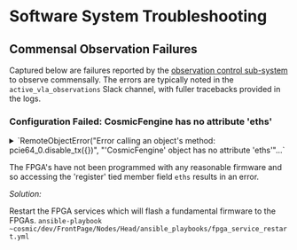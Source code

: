 # Software System Troubleshooting

## Commensal Observation Failures

Captured below are failures reported by the [observation control sub-system](./subsys_observation_control.md) to observe commensally. The errors are typically noted in the `active_vla_observations` Slack channel, with fuller tracebacks provided in the logs.

### Configuration Failed: CosmicFengine has no attribute 'eths'

<details>
<summary>
`RemoteObjectError("Error calling an object's method: pcie64_0.disable_tx({})", "'CosmicFengine' object has no attribute 'eths'"...`
</summary>

```
Traceback (most recent call last):
  File "../COSMIC-VLA-PythonLibs/scripts/observe.py", line 257, in <module>
    raise err
  File "../COSMIC-VLA-PythonLibs/scripts/observe.py", line 223, in <module>
    antarray_config, _ = observation_marshall.configure_observation(
  File "/home/cosmic/anaconda3/envs/cosmic_vla/lib/python3.8/site-packages/cosmic/observations/marshall.py", line 390, in configure_observation
    self.thread_pool.map(lambda feng: feng.disable_tx(), ant_feng_dict.values())
  File "/home/cosmic/anaconda3/envs/cosmic_vla/lib/python3.8/multiprocessing/pool.py", line 364, in map
    return self._map_async(func, iterable, mapstar, chunksize).get()
  File "/home/cosmic/anaconda3/envs/cosmic_vla/lib/python3.8/multiprocessing/pool.py", line 771, in get
    raise self._value
  File "/home/cosmic/anaconda3/envs/cosmic_vla/lib/python3.8/multiprocessing/pool.py", line 125, in worker
    result = (True, func(*args, **kwds))
  File "/home/cosmic/anaconda3/envs/cosmic_vla/lib/python3.8/multiprocessing/pool.py", line 48, in mapstar
    return list(map(*args))
  File "/home/cosmic/anaconda3/envs/cosmic_vla/lib/python3.8/site-packages/cosmic/observations/marshall.py", line 390, in <lambda>
    self.thread_pool.map(lambda feng: feng.disable_tx(), ant_feng_dict.values())
  File "<string>", line 4, in disable_tx
  File "/home/cosmic/anaconda3/envs/cosmic_vla/lib/python3.8/site-packages/remoteobjects/client/rest_client.py", line 54, in _post
    return self._manage_CRUD_request(requests.post, endpoint, data, params, files)
  File "/home/cosmic/anaconda3/envs/cosmic_vla/lib/python3.8/site-packages/remoteobjects/client/remote_instance.py", line 60, in _manage_CRUD_request
    return super()._manage_CRUD_request(
  File "/home/cosmic/anaconda3/envs/cosmic_vla/lib/python3.8/site-packages/remoteobjects/client/remote_object.py", line 104, in _manage_CRUD_request
    raise RemoteObjectError(
remoteobjects.client.remote_object.RemoteObjectError: 
Remote Traceback:
Traceback (most recent call last):
  File "/home/cosmic/py3-venv/lib/python3.8/site-packages/remoteobjects/server/endpoints.py", line 289, in post
    "return": __REMOTE_OBJECT_REGISTRY__.obj_call_method(
  File "/home/cosmic/py3-venv/lib/python3.8/site-packages/remoteobjects/server/object_registry.py", line 195, in obj_call_method
    return self._obj_call_method(obj, method_name, method_args_dict)
  File "/home/cosmic/py3-venv/lib/python3.8/site-packages/remoteobjects/server/object_registry.py", line 122, in _obj_call_method
    return func(**method_args_dict)
  File "/home/cosmic/py3-venv/lib/python3.8/site-packages/cosmic_f/cosmic_fengine.py", line 1856, in disable_tx
    for i, eth in enumerate(self.eths):
AttributeError: 'CosmicFengine' object has no attribute 'eths'
Error calling an object's method: `pcie64_0.disable_tx({})`
```

</details>

The FPGA's have not been programmed with any reasonable firmware and so accessing the 'register' tied member field `eths` results in an error.

*Solution:*

Restart the FPGA services which will flash a fundamental firmware to the FPGAs. 
`ansible-playbook ~cosmic/dev/FrontPage/Nodes/Head/ansible_playbooks/fpga_service_restart.yml`